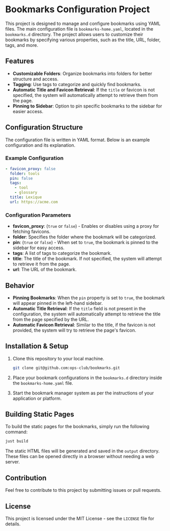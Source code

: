 
# Bookmarks Configuration Project

This project is designed to manage and configure bookmarks using YAML files. The main configuration file is `bookmarks-home.yaml`, located in the `bookmarks.d` directory. The project allows users to customize their bookmarks by specifying various properties, such as the title, URL, folder, tags, and more.

## Features

- **Customizable Folders**: Organize bookmarks into folders for better structure and access.
- **Tagging**: Use tags to categorize and quickly find bookmarks.
- **Automatic Title and Favicon Retrieval**: If the `title` or favicon is not specified, the system will automatically attempt to retrieve them from the page.
- **Pinning to Sidebar**: Option to pin specific bookmarks to the sidebar for easier access.

## Configuration Structure

The configuration file is written in YAML format. Below is an example configuration and its explanation.

### Example Configuration

```yaml
- favicon_proxy: false
  folder: tools
  pin: false
  tags:
    - tool
    - glossary
  title: Lexique
  url: https://acme.com
```

### Configuration Parameters

- **favicon_proxy**: (`true` or `false`) - Enables or disables using a proxy for fetching favicons.
- **folder**: Specifies the folder where the bookmark will be categorized.
- **pin**: (`true` or `false`) - When set to `true`, the bookmark is pinned to the sidebar for easy access.
- **tags**: A list of tags to categorize the bookmark.
- **title**: The title of the bookmark. If not specified, the system will attempt to retrieve it from the page.
- **url**: The URL of the bookmark.

## Behavior

- **Pinning Bookmarks**: When the `pin` property is set to `true`, the bookmark will appear pinned in the left-hand sidebar.
- **Automatic Title Retrieval**: If the `title` field is not present in the configuration, the system will automatically attempt to retrieve the title from the page specified by the URL.
- **Automatic Favicon Retrieval**: Similar to the title, if the favicon is not provided, the system will try to retrieve the page's favicon.

## Installation & Setup

1. Clone this repository to your local machine.
   ```bash
   git clone git@github.com:ops-club/bookmarks.git
   ```
2. Place your bookmark configurations in the `bookmarks.d` directory inside the `bookmarks-home.yaml` file.

3. Start the bookmark manager system as per the instructions of your application or platform.

## Building Static Pages

To build the static pages for the bookmarks, simply run the following command:

```bash
just build
```

The static HTML files will be generated and saved in the `output` directory. These files can be opened directly in a browser without needing a web server.

## Contribution

Feel free to contribute to this project by submitting issues or pull requests.

## License

This project is licensed under the MIT License - see the `LICENSE` file for details.
